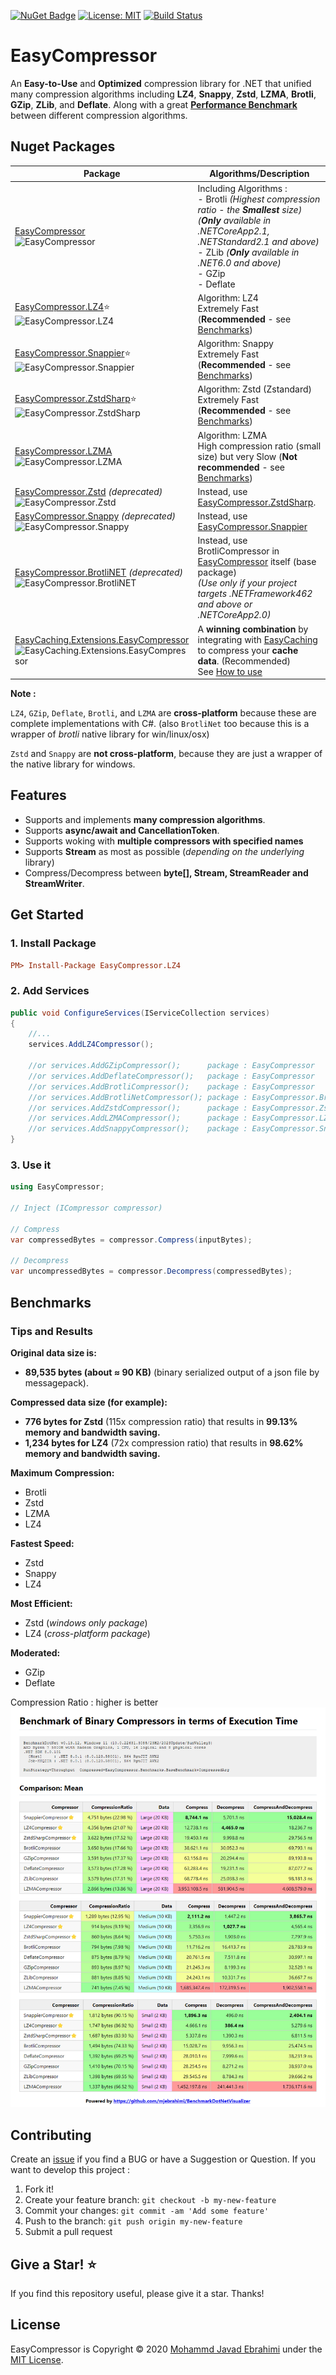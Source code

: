 [![NuGet Badge](https://buildstats.info/nuget/EasyCompressor)](https://www.nuget.org/packages/EasyCompressor)
[![License: MIT](https://img.shields.io/badge/License-MIT-brightgreen.svg)](https://opensource.org/licenses/MIT)
[![Build Status](https://github.com/mjebrahimi/EasyCompressor/workflows/.NET/badge.svg)](https://github.com/mjebrahimi/EasyCompressor)

# EasyCompressor

An **Easy-to-Use** and **Optimized** compression library for .NET that unified many compression algorithms including **LZ4**, **Snappy**, **Zstd**, **LZMA**, **Brotli**, **GZip**, **ZLib**, and **Deflate**. 
Along with a great [**Performance Benchmark**](#benchmarks) between different compression algorithms.

## Nuget Packages


| Package      | Algorithms/Description
| ------------ | ----------------------
| [EasyCompressor](https://www.nuget.org/packages/EasyCompressor/)<br/>![EasyCompressor](https://buildstats.info/nuget/EasyCompressor) | Including Algorithms :<br/>- Brotli *(Highest compression ratio - the **Smallest** size) (**Only** available in .NETCoreApp2.1, .NETStandard2.1 and above)*<br/>- ZLib *(**Only** available in .NET6.0 and above)*<br/>- GZip<br/>- Deflate<br/>
| [EasyCompressor.LZ4](https://www.nuget.org/packages/EasyCompressor.LZ4/)⭐️<br/>![EasyCompressor.LZ4](https://buildstats.info/nuget/EasyCompressor.LZ4) | Algorithm: LZ4<br/>Extremely Fast (**Recommended** - see [Benchmarks](#benchmarks))
| [EasyCompressor.Snappier](https://www.nuget.org/packages/EasyCompressor.Snappier/)⭐️<br/>![EasyCompressor.Snappier](https://buildstats.info/nuget/EasyCompressor) | Algorithm: Snappy<br/>Extremely Fast (**Recommended** - see [Benchmarks](#benchmarks))
| [EasyCompressor.ZstdSharp](https://www.nuget.org/packages/EasyCompressor.ZstdSharp/)⭐️<br/>![EasyCompressor.ZstdSharp](https://buildstats.info/nuget/EasyCompressor) | Algorithm: Zstd (Zstandard)<br/>Extremely Fast (**Recommended** - see [Benchmarks](#benchmarks))
| [EasyCompressor.LZMA](https://www.nuget.org/packages/EasyCompressor.LZMA/)<br/>![EasyCompressor.LZMA](https://buildstats.info/nuget/EasyCompressor.LZMA) | Algorithm: LZMA<br/>High compression ratio (small size) but very Slow (**Not recommended** - see [Benchmarks](#benchmarks))
| [EasyCompressor.Zstd](https://www.nuget.org/packages/EasyCompressor.Zstd/) *(deprecated)*<br/>![EasyCompressor.Zstd](https://buildstats.info/nuget/EasyCompressor.Zstd) | Instead, use [EasyCompressor.ZstdSharp](https://www.nuget.org/packages/EasyCompressor.ZstdSharp/).
| [EasyCompressor.Snappy](https://www.nuget.org/packages/EasyCompressor.Snappy/) *(deprecated)*<br/>![EasyCompressor.Snappy](https://buildstats.info/nuget/EasyCompressor.Snappy) | Instead, use [EasyCompressor.Snappier](https://www.nuget.org/packages/EasyCompressor.Snappier/)
| [EasyCompressor.BrotliNET](https://www.nuget.org/packages/EasyCompressor.BrotliNET/) *(deprecated)*<br/>![EasyCompressor.BrotliNET](https://buildstats.info/nuget/EasyCompressor.BrotliNET) | Instead, use BrotliCompressor in [EasyCompressor](https://www.nuget.org/packages/EasyCompressor/) itself (base package)<br/>*(Use only if your project targets .NETFramework462 and above or .NETCoreApp2.0)*
| [EasyCaching.Extensions.EasyCompressor](https://www.nuget.org/packages/EasyCaching.Extensions.EasyCompressor/)<br/>![EasyCaching.Extensions.EasyCompressor](https://buildstats.info/nuget/EasyCaching.Extensions.EasyCompressor) | A **winning combination** by integrating with [EasyCaching](https://github.com/dotnetcore/EasyCaching) to compress your **cache data**. (Recommended)<br/>See [How to use](https://github.com/mjebrahimi/EasyCompressor/tree/master/src/EasyCaching.Extensions.EasyCompressor/README.md)

**Note :**

`LZ4`, `GZip`, `Deflate`, `Brotli`, and `LZMA` are **cross-platform** because these are complete implementations with C#.  (also `BrotliNet` too because this is a wrapper of *brotli* native library for win/linux/osx)

`Zstd` and `Snappy` are **not cross-platform**, because they are just a wrapper of the native library for windows.

## Features

- Supports and implements **many compression algorithms**.
- Supports **async/await and CancellationToken**.
- Supports woking with **multiple compressors with specified names**
- Supports **Stream** as most as possible (*depending on the underlying* library)
- Compress/Decompress between **byte[], Stream, StreamReader and StreamWriter**.

## Get Started

### 1. Install Package

```ini
PM> Install-Package EasyCompressor.LZ4
```

### 2. Add Services

```csharp
public void ConfigureServices(IServiceCollection services)
{
    //...
    services.AddLZ4Compressor();

    //or services.AddGZipCompressor();      package : EasyCompressor
    //or services.AddDeflateCompressor();   package : EasyCompressor
    //or services.AddBrotliCompressor();    package : EasyCompressor
    //or services.AddBrotliNetCompressor(); package : EasyCompressor.BrotliNET
    //or services.AddZstdCompressor();      package : EasyCompressor.Zstd
    //or services.AddLZMACompressor();      package : EasyCompressor.LZMA
    //or services.AddSnappyCompressor();    package : EasyCompressor.Snappy
}
```

### 3. Use it

```csharp
using EasyCompressor;

// Inject (ICompressor compressor)

// Compress
var compressedBytes = compressor.Compress(inputBytes);

// Decompress
var uncompressedBytes = compressor.Decompress(compressedBytes);
```

## Benchmarks

### Tips and Results

**Original data size is:**
- **89,535 bytes (about ≈ 90 KB)** (binary serialized output of a json file by messagepack).

**Compressed data size (for example):**
- **776 bytes for Zstd** (115x compression ratio) that results in **99.13% memory and bandwidth saving.**
- **1,234 bytes for LZ4** (72x compression ratio) that results in **98.62% memory and bandwidth saving.**

**Maximum Compression:**
- Brotli
- Zstd
- LZMA
- LZ4

**Fastest Speed:**
- Zstd
- Snappy
- LZ4

**Most Efficient:**
- Zstd (*windows only package*)
- LZ4 (*cross-platform package*)

**Moderated:**
- GZip
- Deflate

Compression Ratio : higher is better
![Benchmark](Benchmark.png)

## Contributing

Create an [issue](https://github.com/mjebrahimi/EasyCompressor/issues/new) if you find a BUG or have a Suggestion or Question. If you want to develop this project :

1. Fork it!
2. Create your feature branch: `git checkout -b my-new-feature`
3. Commit your changes: `git commit -am 'Add some feature'`
4. Push to the branch: `git push origin my-new-feature`
5. Submit a pull request

## Give a Star! ⭐️

If you find this repository useful, please give it a star. Thanks!

## License

EasyCompressor is Copyright © 2020 [Mohammd Javad Ebrahimi](https://github.com/mjebrahimi) under the [MIT License](https://github.com/mjebrahimi/EasyCompressor/LICENSE).
